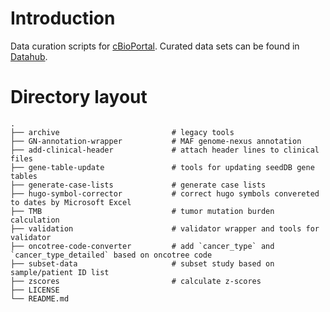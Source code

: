 # Introduction
Data curation scripts for [cBioPortal](cbioportal.org). 
Curated data sets can be found in [Datahub](https://github.com/cBioPortal/datahub).

# Directory layout
```
.
├── archive                         # legacy tools 
├── GN-annotation-wrapper           # MAF genome-nexus annotation 
├── add-clinical-header             # attach header lines to clinical files  
├── gene-table-update               # tools for updating seedDB gene tables  
├── generate-case-lists             # generate case lists  
├── hugo-symbol-corrector           # correct hugo symbols convereted to dates by Microsoft Excel 
├── TMB                             # tumor mutation burden calculation
├── validation                      # validator wrapper and tools for validator 
├── oncotree-code-converter         # add `cancer_type` and `cancer_type_detailed` based on oncotree code
├── subset-data                     # subset study based on sample/patient ID list
├── zscores                         # calculate z-scores
├── LICENSE  
└── README.md  
```
